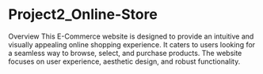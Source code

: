 # Project2_Online-Store
Overview
This E-Commerce website is designed to provide an intuitive and visually appealing online shopping experience. It caters to users looking for a seamless way to browse, select, and purchase products. The website focuses on user experience, aesthetic design, and robust functionality.

